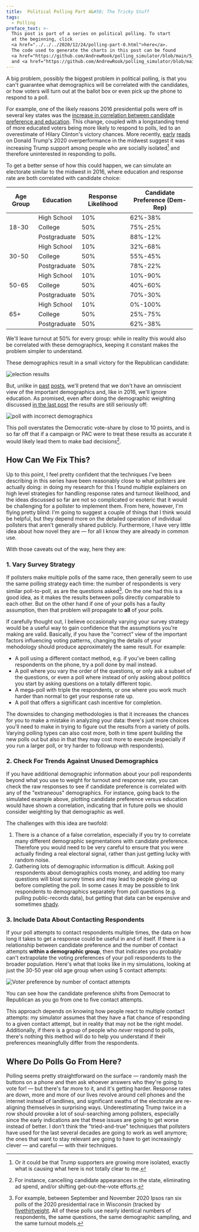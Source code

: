 ```yaml
---
title:  Political Polling Part 4&#58; The Tricky Stuff
tags:
  - Polling
preface_text: >-
  This post is part of a series on political polling. To start 
  at the beginning, click 
  <a href="../../../2020/12/24/polling-part-0.html">here</a>.
  The code used to generate the charts in this post can be found
  <a href="https://github.com/AndrewRook/polling_simulator/blob/main/5_obfuscated_demographics.ipynb">here</a>
  and <a href="https://github.com/AndrewRook/polling_simulator/blob/main/6_advanced_techniques.ipynb">here</a>.
---
```


A big problem, possibly the biggest problem in political polling,
is that you can't guarantee what demographics will be correlated
with the candidates, or how voters will turn out at the ballot box
or even pick up the phone to respond to a poll. 

<!--more-->

For example, one of the likely reasons 2016 presidential polls 
were off in several key states was the [increase in correlation 
between candidate preference and education](https://www.nytimes.com/2017/05/31/upshot/a-2016-review-why-key-state-polls-were-wrong-about-trump.html).
This change, coupled with a longstanding trend of more educated voters
being more likely to respond to polls, led to an overestimate of
Hilary Clinton's victory chances. More recently, 
[early](https://fivethirtyeight.com/features/could-social-alienation-among-some-trump-supporters-help-explain-why-polls-underestimated-trump-again/) 
[reads](https://www.vox.com/policy-and-politics/2020/11/10/21551766/election-polls-results-wrong-david-shor) 
on Donald Trump's 2020 overperformance in the midwest suggest it was
increasing Trump support among people who are socially isolated[^isolated]
and therefore uninterested in responding to polls.

To get a better sense of how this could happen, we can simulate
an electorate similar to the midwest in 2016, where education and
response rate are both correlated with candidate choice:

<table class="table table-striped table-bordered">
<thead>
  <th style="text-aligh: center">Age Group</th>
  <th style="text-aligh: center">Education</th>
  <th style="text-aligh: center">Response Likelihood</th>
  <th style="text-aligh: center">Candidate Preference (Dem-Rep)</th>
</thead>
<tbody>
  <tr>
    <td rowspan="3" style="vertical-align:middle">18-30</td>
    <td>High School</td>
    <td>10%</td>
    <td>62%-38%</td>
  </tr>
  <tr>
    <td>College</td>
    <td>50%</td>
    <td>75%-25%</td>
  </tr>
  <tr>
    <td>Postgraduate</td>
    <td>50%</td>
    <td>88%-12%</td>
  </tr>
  
  <tr>
    <td rowspan="3" style="vertical-align:middle">30-50</td>
    <td>High School</td>
    <td>10%</td>
    <td>32%-68%</td>
  </tr>
  <tr>
    <td>College</td>
    <td>50%</td>
    <td>55%-45%</td>
  </tr>
  <tr>
    <td>Postgraduate</td>
    <td>50%</td>
    <td>78%-22%</td>
  </tr>
  
  <tr>
    <td rowspan="3" style="vertical-align:middle">50-65</td>
    <td>High School</td>
    <td>10%</td>
    <td>10%-90%</td>
  </tr>
  <tr>
    <td>College</td>
    <td>50%</td>
    <td>40%-60%</td>
  </tr>
  <tr>
    <td>Postgraduate</td>
    <td>50%</td>
    <td>70%-30%</td>
  </tr>
  
  <tr>
    <td rowspan="3" style="vertical-align:middle">65+</td>
    <td>High School</td>
    <td>10%</td>
    <td>0%-100%</td>
  </tr>
  <tr>
    <td>College</td>
    <td>50%</td>
    <td>25%-75%</td>
  </tr>
  <tr>
    <td>Postgraduate</td>
    <td>50%</td>
    <td>62%-38%</td>
  </tr>
</tbody>
</table>

We'll leave turnout at 50% for every group: while in reality
this would also be correlated with these demographics, keeping it
constant makes the problem simpler to understand. 

These demographics result in a small victory for the Republican
candidate:

![election results](/images/2021-01-08-polling-part-4/election_results.png)

But, unlike in [past](../../../2020/12/28/polling-part-1.html) 
[posts](../../../2021/01/03/polling-part-3.html), 
we'll pretend that we don't have
an omniscient view of the important demographics and, like
in 2016, we'll ignore education. As
promised, even after doing the demographic weighting discussed
[in the last post](../../../2021/01/03/polling-part-3.html) the
results are still seriously off:

![poll with incorrect demographics](/images/2021-01-08-polling-part-4/poll_assumed_demographic.png)

This poll overstates the Democratic vote-share by close to 10 points,
and is so far off that if a campaign or PAC were to treat these results
as accurate it would likely lead them to make bad decisions[^decisions].

## How Can We Fix This?

Up to this point, I feel pretty confident that the techniques I've
been describing in this series have been reasonably close to what
pollsters are actually doing: in doing my research for this I found
multiple explainers on high level strategies for handling response
rates and turnout likelihood, and the ideas discussed so far are not
so complicated or esoteric that it would be challenging for a pollster
to implement them. From here, however, I'm flying pretty blind: I'm 
going to suggest a couple of things that I think would be helpful,
but they depend more on the detailed operation of individual 
pollsters that aren't generally shared publicly. 
Furthermore, I have very little idea about how novel
they are — for all I know they are already in common use. 

With those caveats out of the way, here they are:

### 1. Vary Survey Strategy
If pollsters make multiple polls of the same race, then generally
seem to use the same polling strategy each time: the number of
respondents is very similar poll-to-poll, as are the questions
asked[^ipsos]. On the one had this is a good idea, as it makes
the results between polls directly comparable to each other. But
on the other hand if one of your polls has a faulty assumption,
then that problem will propagate to **all** of your polls.

If carefully thought out, I believe occasionally varying 
your survey strategy would be a useful way to gain confidence
that the assumptions you're making are valid. Basically, if
you have the "correct" view of the important factors influencing
voting patterns, changing the details of your mehodology should
produce approximately the same result. For example: 

* A poll using a different contact method, e.g. if you've been 
  calling respondents on the phone, try a poll done by mail instead.
* A poll where you vary the order of the questions, or only
  ask a subset of the questions, or even a poll where instead of
  only asking about politics you start by asking questions on
  a totally different topic.
* A mega-poll with triple the respondents, or one where you work
  much harder than normal to get your response rate up.
* A poll that offers a significant cash incentive for completion. 

The downsides to changing methodologies is that it increases the
chances for you to make a mistake in analyzing your data: there's
just more choices you'll need to make in trying to figure out
the results from a variety of polls. Varying polling types can
also cost more, both in time spent building the new polls out
but also in that they may cost more to execute (especially if
you run a larger poll, or try harder to followup with respondents). 

### 2. Check For Trends Against Unused Demographics
If you have additional demographic information about your poll
respondents beyond what you use to weight for turnout and response
rate, you can check the raw responses to see if candidate preference
is correlated with any of the "extraneous" demographics. For instance,
going back to the simulated example above, plotting candidate 
preference versus education would have shown a correlation, indicating
that in future polls we should consider weighting by that demographic
as well.

The challenges with this idea are twofold:
1. There is a chance of a false correlation, especially if you try
   to correlate many different demographic segmentations with
   candidate preference. Therefore you would need to be very careful
   to ensure that you were actually finding a real electoral signal,
   rather than just getting lucky with random noise. 
2. Gathering lots of demographic information is difficult. Asking
   poll respondents about demographics costs money, and adding too
   many questions will bloat survey times and may lead to people
   giving up before completing the poll. In some cases it may be
   possible to link respondents to demographics separately from
   poll questions (e.g. pulling public-records data), but getting
   that data can be expensive and sometimes 
   [shady](https://en.wikipedia.org/wiki/Facebook%E2%80%93Cambridge_Analytica_data_scandal).
   

### 3. Include Data About Contacting Respondents 
If your poll attempts to contact respondents multiple times,
the data on how long it takes to get a response could be
useful in and of itself. If there is a relationship between candidate preference
and the number of contact attempts **within a demographic group**,
then that indicates you probably can't extrapolate the voting
preferences of your poll respondents to the broader population. 
Here's what that looks like in my simulations, looking at just
the 30-50 year old age group when using 5 contact attempts:

![Voter preference by number of contact attempts](/images/2021-01-08-polling-part-4/preference_by_contacts.png)

You can see how the candidate preference shifts from Democrat to
Republican as you go from one to five contact attempts. 

This approach depends on knowing how people react to multiple contact
attempts: my simulator assumes that they have a flat chance of responding
to a given contact attempt, but in reality that may not be the right
model. Additionally, if there is a group of people who _never_ respond
to polls, there's nothing this method will do to help you understand
if their preferences meaningfully differ from the respondents.

## Where Do Polls Go From Here?
Polling seems pretty straightforward on the surface — randomly
mash the buttons on a phone and then ask whoever answers who
they're going to vote for! — but there's far more to it, and
it's getting harder. Response rates are down, more and more of
our lives revolve around cell phones and the internet instead of
landlines, and significant swaths of the electorate are re-aligning
themselves in surprising ways. Underestimating Trump twice in a row
should provoke a lot of soul-searching among pollsters, especially
since the early indications are that these issues are going to get
worse instead of better. I don't think the "tried-and-true" techniques
that pollsters have used for the last several decades are going to work
as well anymore; the ones that want to stay relevant are going to have
to get increasingly clever — and careful — with their techniques.

[^isolated]:
    Or it could be that Trump supporters are growing more isolated, 
    exactly what is causing what here is not totally clear to me.
    
[^decisions]:
    For instance, cancelling candidate appearances in the state,
    eliminating ad spend, and/or shifting get-out-the-vote efforts.
    
[^ipsos]:
    For example, between September and November 2020 Ipsos 
    ran six polls of the 2020 presidential race in Wisconsin
    (tracked by [fivethirtyeight](https://projects.fivethirtyeight.com/polls/president-general/wisconsin/).
    All of these polls use nearly identical numbers of respondents,
    the same questions, the same demographic sampling, and the 
    same turnout models.